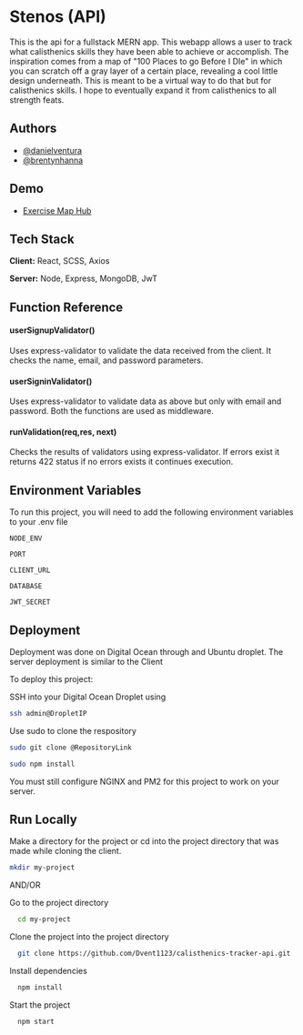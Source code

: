 
# Stenos (API)

This is the api for a fullstack MERN app. This
 webapp allows a user to track what calisthenics skills they
have been able to achieve or accomplish. The inspiration comes
from a map of "100 Places to go Before I DIe" in which you can
scratch off a gray layer of a certain place, revealing a cool
little design underneath. This is meant to be a virtual way
to do that but for calisthenics skills. I hope to eventually
expand it from calisthenics to all strength feats.

## Authors

- [@danielventura](https://github.com/Dvent1123)
- [@brentynhanna](https://github.com/Brehtyn)

  
## Demo

   - [Exercise Map Hub](exercisemaphub.com)

## Tech Stack

**Client:** React, SCSS, Axios

**Server:** Node, Express, MongoDB, JwT

  
## Function Reference

#### userSignupValidator()
Uses express-validator to validate the data received from
the client. It checks the name, email, and password parameters.

#### userSigninValidator()
Uses express-validator to validate data as above but only with
email and password. Both the functions are used as middleware.

#### runValidation(req,res, next)
Checks the results of validators using express-validator. 
If errors exist it returns 422 status if no errors exists
it continues execution.
## Environment Variables

To run this project, you will need to add the following environment variables to your .env file

`NODE_ENV`

`PORT`

`CLIENT_URL`

`DATABASE`

`JWT_SECRET`


  
## Deployment
Deployment was done on Digital Ocean through
and Ubuntu droplet. The server deployment is similar
to the Client

To deploy this project:

SSH into your Digital Ocean Droplet using
```bash
ssh admin@DropletIP
```
Use sudo to clone the respository
```bash
sudo git clone @RepositoryLink
```
```bash
sudo npm install
```

You must still configure NGINX and PM2 for this project to
work on your server.
  
## Run Locally

Make a directory for the project or cd into the project
directory that was made while cloning the client.

```bash
mkdir my-project
```

AND/OR

Go to the project directory

```bash
  cd my-project
```

Clone the project into the project directory

```bash
  git clone https://github.com/Dvent1123/calisthenics-tracker-api.git
```

Install dependencies

```bash
  npm install
```

Start the project

```bash
  npm start
```

  
